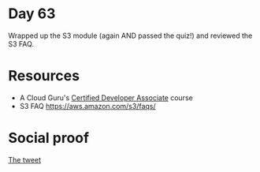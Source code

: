 # Day 63

Wrapped up the S3 module (again AND passed the quiz!) and reviewed the S3 FAQ.

# Resources

- A Cloud Guru's [Certified Developer Associate](https://acloud.guru/learn/aws-certified-developer-associate) course
- S3 FAQ https://aws.amazon.com/s3/faqs/

# Social proof

[The tweet](https://twitter.com/jennapederson/status/1328906727073443840?s=20)
